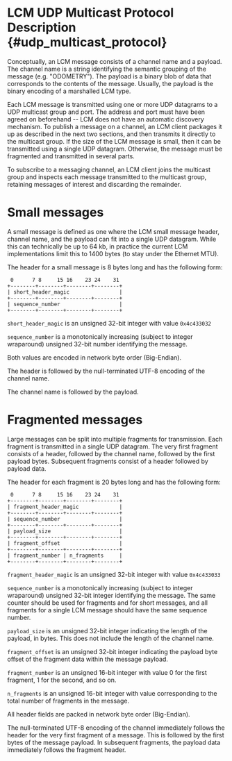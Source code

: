 LCM UDP Multicast Protocol Description {#udp_multicast_protocol}
====

Conceptually, an LCM message consists of a channel name and a payload.  The
channel name is a string identifying the semantic grouping of the message (e.g.
"ODOMETRY").  The payload is a binary blob of data that corresponds to the
contents of the message.  Usually, the payload is the binary encoding of a
marshalled LCM type.

Each LCM message is transmitted using one or more UDP datagrams to a UDP
multicast group and port.  The address and port must have been agreed on
beforehand -- LCM does not have an automatic discovery mechanism.  To publish a
message on a channel, an LCM client packages it up as described in the next two
sections, and then transmits it directly to the multicast group.  If the size
of the LCM message is small, then it can be transmitted using a single UDP
datagram.  Otherwise, the message must be fragmented and transmitted in several
parts.

To subscribe to a messaging channel, an LCM client joins the multicast group
and inspects each message transmitted to the multicast group, retaining
messages of interest and discarding the remainder.

# Small messages

A small message is defined as one where the LCM small message header, channel
name, and the payload can fit into a single UDP datagram.  While this can
technically be up to 64 kb, in practice the current LCM implementations limit
this to 1400 bytes (to stay under the Ethernet MTU).

The header for a small message is 8 bytes long and has the following form:

     0      7 8     15 16    23 24    31 
    +--------+--------+--------+--------+
    | short_header_magic                |
    +--------+--------+--------+--------+
    | sequence_number                   |
    +--------+--------+--------+--------+

`short_header_magic` is an unsigned 32-bit integer with value  `0x4c433032`

`sequence_number` is a monotonically increasing (subject to integer wraparound) unsigned 32-bit number identifying the message.

Both values are encoded in network byte order (Big-Endian).

The header is followed by the null-terminated UTF-8 encoding of the channel name.

The channel name is followed by the payload.

# Fragmented messages

Large messages can be split into multiple fragments for transmission.  Each
fragment is transmitted in a single UDP datagram.  The very first fragment
consists of a header, followed by the channel name, followed by the first
payload bytes.  Subsequent fragments consist of a header followed by payload
data.

The header for each fragment is 20 bytes long and has the following form:

     0      7 8     15 16    23 24    31 
    +--------+--------+--------+--------+
    | fragment_header_magic             |
    +--------+--------+--------+--------+
    | sequence_number                   |
    +--------+--------+--------+--------+
    | payload_size                      |
    +--------+--------+--------+--------+
    | fragment_offset                   |
    +--------+--------+--------+--------+
    | fragment_number | n_fragments     |
    +--------+--------+--------+--------+

`fragment_header_magic` is an unsigned 32-bit integer with value `0x4c433033`

`sequence_number` is a monotonically increasing (subject to integer wraparound)
unsigned 32-bit integer identifying the message.  The same counter should be
used for fragments and for short messages, and all fragments for a single LCM
message should have the same sequence number.

`payload_size` is an unsigned 32-bit integer indicating the length of the
payload, in bytes.  This does not include the length of the channel name.

`fragment_offset` is an unsigned 32-bit integer indicating the payload byte
offset of the fragment data within the message payload.

`fragment_number` is an unsigned 16-bit integer with value 0 for the first
fragment, 1 for the second, and so on.

`n_fragments` is an unsigned 16-bit integer with value corresponding to the
total number of fragments in the message.

All header fields are packed in network byte order (Big-Endian).

The null-terminated UTF-8 encoding of the channel immediately follows the
header for the very first fragment of a message.  This is followed by the first
bytes of the message payload.  In subsequent fragments, the payload data
immediately follows the fragment header.
